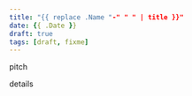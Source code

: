 ```yaml
---
title: "{{ replace .Name "-" " " | title }}"
date: {{ .Date }}
draft: true
tags: [draft, fixme]
---
```


pitch

<!--more-->

details